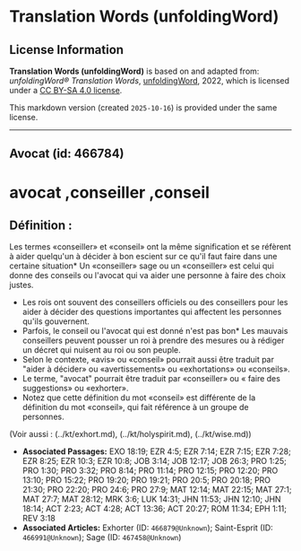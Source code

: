 # Translation Words (unfoldingWord)

## License Information

**Translation Words (unfoldingWord)** is based on and adapted from: _unfoldingWord® Translation Words_, [unfoldingWord](https://unfoldingword.org/utw), 2022, which is licensed under a [CC BY-SA 4.0 license](https://creativecommons.org/licenses/by-sa/4.0/legalcode.en).

This markdown version (created `2025-10-16`) is provided under the same license.



--------------------------------

## Avocat (id: 466784)

avocat ,conseiller ,conseil
===========================

Définition :
------------

Les termes «conseiller» et «conseil» ont la même signification et se réfèrent à aider quelqu'un à décider à bon escient sur ce qu'il faut faire dans une certaine situation\* Un «conseiller» sage ou un «conseiller» est celui qui donne des conseils ou l'avocat qui va aider une personne à faire des choix justes.

* Les rois ont souvent des conseillers officiels ou des conseillers pour les aider à décider des questions importantes qui affectent les personnes qu'ils gouvernent.
* Parfois, le conseil ou l'avocat qui est donné n'est pas bon\* Les mauvais conseillers peuvent pousser un roi à prendre des mesures ou à rédiger un décret qui nuisent au roi ou son peuple.
* Selon le contexte, «avis» ou «conseil» pourrait aussi être traduit par "aider à décider» ou «avertissements» ou «exhortations» ou «conseils».
* Le terme, "avocat" pourrait être traduit par «conseiller» ou « faire des suggestions» ou «exhorter».
* Notez que cette définition du mot «conseil» est différente de la définition du mot «conseil», qui fait référence à un groupe de personnes.

(Voir aussi : (../kt/exhort.md), (../kt/holyspirit.md), (../kt/wise.md))

* **Associated Passages:** EXO 18:19; EZR 4:5; EZR 7:14; EZR 7:15; EZR 7:28; EZR 8:25; EZR 10:3; EZR 10:8; JOB 3:14; JOB 12:17; JOB 26:3; PRO 1:25; PRO 1:30; PRO 3:32; PRO 8:14; PRO 11:14; PRO 12:15; PRO 12:20; PRO 13:10; PRO 15:22; PRO 19:20; PRO 19:21; PRO 20:5; PRO 20:18; PRO 21:30; PRO 22:20; PRO 24:6; PRO 27:9; MAT 12:14; MAT 22:15; MAT 27:1; MAT 27:7; MAT 28:12; MRK 3:6; LUK 14:31; JHN 11:53; JHN 12:10; JHN 18:14; ACT 2:23; ACT 4:28; ACT 13:36; ACT 20:27; ROM 11:34; EPH 1:11; REV 3:18
* **Associated Articles:** Exhorter (ID: `466879@Unknown`); Saint-Esprit (ID: `466991@Unknown`); Sage (ID: `467458@Unknown`)

